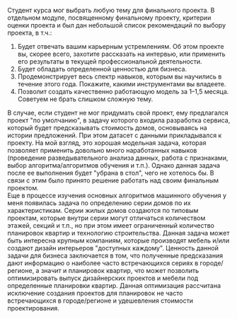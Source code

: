 Студент курса мог выбрать любую тему для финального проекта. В отдельном модуле, посвященному финальному проекту, критерии оценки проекта и был дан небольшой список рекомендаций по выбору проекта, в т.ч.:  
1. Будет отвечать вашим карьерным устремлениям. Об этом проекте вы, скорее всего, захотите рассказать на интервью, или применить его результаты в текущей профессиональной деятельности.  
2. Будет обладать определенной ценностью для бизнеса.  
3. Продемонстрирует весь спектр навыков, которым вы научились в течение этого года. Покажите, какими инструментами вы владеете.  
4. Позволит создать качественно работающую модель за 1–1,5 месяца. Советуем не брать слишком сложную тему.  

В случае, если студент не мог придумать свой проект, ему предлагался проект "по умолчанию", в задачу которого входила разработка сервиса, который будет предсказывать стоимость домов, основываясь на истории предложений. При этом датасет с данными прикладывался к проекту. На мой взгляд, это хорошая модельная задача, которая позволяет применить довольно много наработанных навыков (проведение разведывательного анализа данных, работа с признаками, выбор алгоритма/алгоритмов обучения и т.п.). Однако данная задача после ее выполнения будет "убрана в стол", чего не хотелось бы. В связи с этим было принято решение работать над своим финальным проектом.  
Еще в процессе изучения основных алгоритмов машинного обучения у меня появилась задача по определению серии домов по их характеристикам. Серии жилых домов создаются по типовым проектам, которые внутри серии могут отличаться количеством этажей, секций и т.п., но при этом имеет ограниченный количество планировок квартир и технологию строительства. Данная задача может быть интересна крупным компаниям, которые производят мебель и/или создают дизайн интерьеров "доступных каждому". Ценность данной задачи для бизнеса заключается в том, что полученные предсказания дают информацию о наиболее часто встречающихся сериях в городе/регионе, а значит и планировок квартир, что может позволить оптимизировать выпуск дизайнерских проектов и мебели под определенные планировки квартир. Данная оптимизация рассчитана исключение создания проектов для планировок не часто встречающихся в городе/регионе и удешевления стоимости проектирования.
